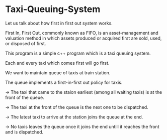 # Taxi-Queuing-System


Let us talk about how first in first out system works.

First In, First Out, commonly known as FIFO, is an asset-management and valuation method in which assets produced or acquired first are sold, used, or disposed of first. 

This program is a simple c++ program which is a taxi queuing system. 

Each and every taxi which comes first will go first. 

We want to maintain queue of taxis at train station.

The queue implements a first-in-first out policy for taxis.

-> The taxi that came to the staion earliest (among all waiting taxis) is at the front of the queue.

-> The taxi at the front of the queue is the next one to be dispatched.

-> The latest taxi to arrive at the station joins the queue at the end.

-> No taxis leaves the queue once it joins the end untill it reaches the front and is dispatched.


